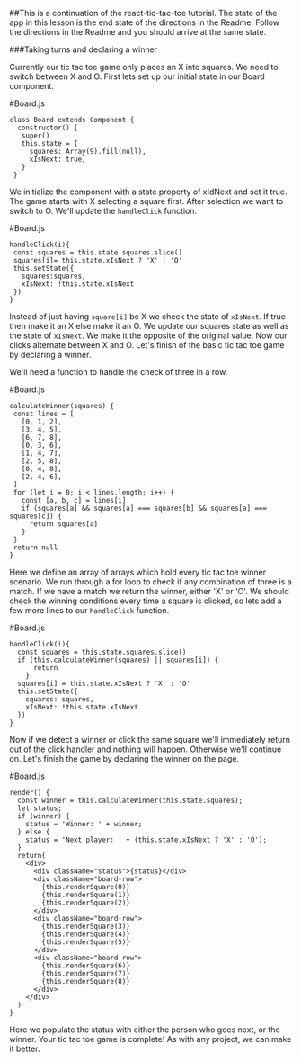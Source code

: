 ##This is a continuation of the react-tic-tac-toe tutorial. The state of the app in this lesson is the end state of the directions in the Readme. Follow the directions in the Readme and you should arrive at the same state.


###Taking turns and declaring a winner

Currently our tic tac toe game only places an X into squares.  We need to switch
between X and O.  First lets set up our initial state in our Board component.

#Board.js

```
class Board extends Component {
  constructor() {
   super()
   this.state = {
     squares: Array(9).fill(null),
     xIsNext: true,
   }
 }
 ```

We initialize the component with a state property of xIdNext and set it true.  The
game starts with X selecting a square first.  After selection we want to switch
to O.  We'll update the `handleClick` function.

#Board.js
```
handleClick(i){
 const squares = this.state.squares.slice()
 squares[i]= this.state.xIsNext ? 'X' : 'O'
 this.setState({
   squares:squares,
   xIsNext: !this.state.xIsNext
 })
}
```
Instead of just having `square[i]` be X we check the state of `xIsNext`.  If true
then make it an X else make it an O.  We update our squares state as well as the
state of `xIsNext`.  We make it the opposite of the original value.  Now our clicks
alternate between X and O.  Let's finish of the basic tic tac toe game by declaring
a winner.

We'll need a function to handle the check of three in a row.

#Board.js
```
calculateWinner(squares) {
 const lines = [
   [0, 1, 2],
   [3, 4, 5],
   [6, 7, 8],
   [0, 3, 6],
   [1, 4, 7],
   [2, 5, 8],
   [0, 4, 8],
   [2, 4, 6],
 ]
 for (let i = 0; i < lines.length; i++) {
   const [a, b, c] = lines[i]
   if (squares[a] && squares[a] === squares[b] && squares[a] === squares[c]) {
     return squares[a]
   }
 }
 return null
}
```

Here we define an array of arrays which hold every tic tac toe winner scenario.
We run through a for loop to check if any combination of three is a match.  If
we have a match we return the winner, either 'X' or 'O'.  We should check the
winning conditions every time a square is clicked, so lets add a few more lines
to our `handleClick` function.

#Board.js
```
handleClick(i){
  const squares = this.state.squares.slice()
  if (this.calculateWinner(squares) || squares[i]) {
      return
    }
  squares[i] = this.state.xIsNext ? 'X' : 'O'
  this.setState({
    squares: squares,
    xIsNext: !this.state.xIsNext
  })
}
```

Now if we detect a winner or click the same square we'll immediately return out
of the click handler and nothing will happen.  Otherwise we'll continue on.  Let's
finish the game by declaring the winner on the page.

#Board.js
```
render() {
  const winner = this.calculateWinner(this.state.squares);
  let status;
  if (winner) {
    status = 'Winner: ' + winner;
  } else {
    status = 'Next player: ' + (this.state.xIsNext ? 'X' : 'O');
  }
  return(
    <div>
      <div className="status">{status}</div>
      <div className="board-row">
        {this.renderSquare(0)}
        {this.renderSquare(1)}
        {this.renderSquare(2)}
      </div>
      <div className="board-row">
        {this.renderSquare(3)}
        {this.renderSquare(4)}
        {this.renderSquare(5)}
      </div>
      <div className="board-row">
        {this.renderSquare(6)}
        {this.renderSquare(7)}
        {this.renderSquare(8)}
      </div>
    </div>
  )
}
```

Here we populate the status with either the person who goes next, or the winner.
Your tic tac toe game is complete!  As with any project, we can make it better.
